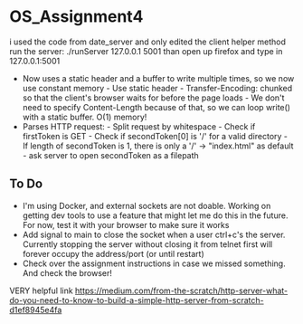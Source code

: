 # OS_Assignment4

i used the code from date_server and only edited the client helper method
run the server: ./runServer 127.0.0.1 5001
than open up firefox and type in 127.0.0.1:5001


- Now uses a static header and a buffer to write multiple times, so we now use constant memory
      - Use static header
      - Transfer-Encoding: chunked so that the client's browser waits for </html> before the page loads
      - We don't need to specify Content-Length because of that, so we can loop write() with a static buffer. O(1) memory!
- Parses HTTP request:
      - Split request by whitespace
      - Check if firstToken is GET
      - Check if secondToken[0] is '/' for a valid directory
      - If length of secondToken is 1, there is only a '/' -> "index.html" as default
      - ask server to open secondToken as a filepath

## To Do
- I'm using Docker, and external sockets are not doable. Working on getting dev tools to use a feature that might let me do this in the future. For now, test it with your browser to make sure it works
- Add signal to main to close the socket when a user ctrl+c's the server. Currently stopping the server without closing it from telnet first will forever occupy the address/port (or until restart)
- Check over the assignment instructions in case we missed something. And check the browser!

VERY  helpful link
https://medium.com/from-the-scratch/http-server-what-do-you-need-to-know-to-build-a-simple-http-server-from-scratch-d1ef8945e4fa
